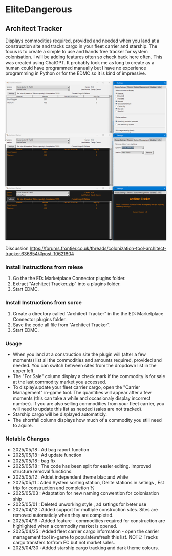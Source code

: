 # EliteDangerous

## Architect Tracker
Displays commodities required, provided and needed when you land at a construction site and tracks cargo in your fleet carrier and starship.
The focus is to create a simple to use and hands free tracker for system colonisation. I will be adding features often so check back here often. This was created using ChatGPT. It probably took me as long to create as a human could have programmed manually but I have no experience programming in Python or for the EDMC so it is kind of impressive.

![Screenshot](https://github.com/kol19pl/EliteDangerous-ArchictectTracker/blob/main/Zrzut%20ekranu%202025-05-01%20131935.png?raw=true)

Discussion
https://forums.frontier.co.uk/threads/colonization-tool-architect-tracker.636854/#post-10621804



### Install Instructions from relese
1. Go the the ED: Marketplace Connector plugins folder.
2. Extract "Architect Tracker.zip" into a plugins folder.
3. Start EDMC.


### Install Instructions from sorce
1. Create a directory called "Architect Tracker" in the the ED: Marketplace Connector plugins folder.
2. Save the code all file from "Architect Tracker".
3. Start EDMC.

### Usage
+ When you land at a construction site the plugin will (after a few moments) list all the commodities and amounts required, provided and needed. You can switch between sites from the dropdown list in the upper left.
+ The "For Sale" column display a check mark if the commodity is for sale at the last commodity market you accessed.
+ To display\update your fleet carrier cargo, open the "Carrier Management" in-game tool. The quantities will appear after a few moments (this can take a while and occasionaly display incorrect number). If you are also selling commodities from your fleet carrier, you will need to update this list as needed (sales are not tracked).
+ Starship cargo will be displayed automaticly.
+ The shortfall column displays how much of a commodity you still need to aquire.


### Notable Changes
+ 2025/05/18 : Ad bag raport function
+ 2025/05/18 : Ad update function
+ 2025/05/18 : bag fix
+ 2025/05/18 : The code has been split for easier editing. Improved structure removal functions.
+ 2025/05/12 : Addet independent theme blac and white
+ 2025/05/11 : Aded System sorting station, Delite stations in setings , Est trip for construction and completion %
+ 2025/05/03 : Adaptation for new naming conwention for colonisation ship
+ 2025/05/01 : Deleted unworking style , ad setings for beter use
+ 2025/04/12 : Added support for multiple construction sites. Sites are removed automaticly when they are completed.
+ 2025/04/19 : Added feature - commodities required for construction are highlighted when a commodity market is opened.
+ 2025/04/25 : Added fleet carrier cargo information - open the carrier management tool in-game to populate\refresh this list. NOTE: Tracks cargo transfers to/from FC but not market sales.
+ 2025/04/30 : Added starship cargo tracking and dark theme colours.
